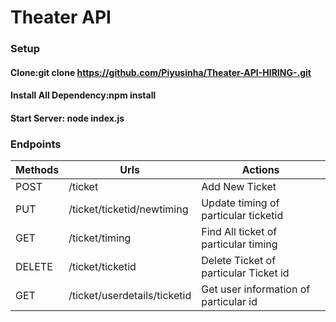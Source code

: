 # Theater API
### Setup 
#### Clone:git clone https://github.com/Piyusinha/Theater-API-HIRING-.git  
#### Install All Dependency:npm install  
#### Start Server: node index.js  
### Endpoints

| Methods|            Urls            |            Actions                   |
| ------ | -------------------------- |  ----------------------------------- |
| POST   |           /ticket          |          Add New Ticket              |
| PUT    | /ticket/ticketid/newtiming | Update timing of particular ticketid |
| GET    |          /ticket/timing    | Find All ticket of particular timing |
| DELETE |      /ticket/ticketid      | Delete Ticket of particular Ticket id|
| GET    |/ticket/userdetails/ticketid| Get user information of particular id|
